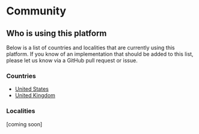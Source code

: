 <h1>Community</h1>

## Who is using this platform

Below is a list of countries and localities that are currently using this platform. If you know of an implementation that should be added to this list, please let us know via a GitHub pull request or issue.

### Countries

* [United States](https://sdg.data.gov)
* [United Kingdom](https://sustainabledevelopment-uk.github.io)

### Localities

[coming soon]
